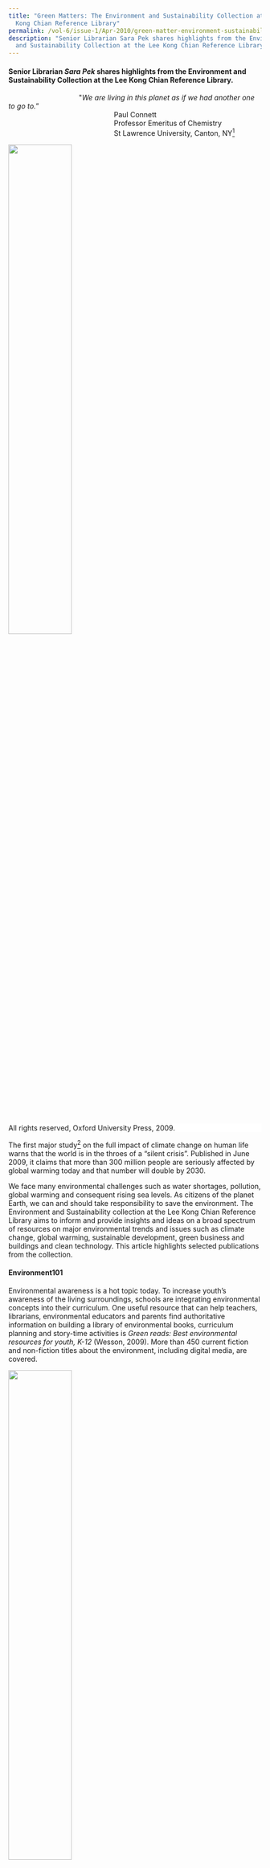 ```yaml
---
title: "Green Matters: The Environment and Sustainability Collection at the Lee
  Kong Chian Reference Library"
permalink: /vol-6/issue-1/Apr-2010/green-matter-environment-sustainability/
description: "Senior Librarian Sara Pek shares highlights from the Environment
  and Sustainability Collection at the Lee Kong Chian Reference Library. "
---
```

#### Senior Librarian _Sara Pek_ shares highlights from the Environment and Sustainability Collection at the Lee Kong Chian Reference Library.

&emsp;&emsp;&emsp;&emsp;&emsp;&emsp;&emsp;&emsp;&emsp;&emsp;"*We are living in this planet as if we had another one to go to.*”<br>&emsp;&emsp;&emsp;&emsp;&emsp;&emsp;&emsp;&emsp;&emsp;&emsp;&emsp;&emsp;&emsp;&emsp;&emsp;Paul Connett<br>&emsp;&emsp;&emsp;&emsp;&emsp;&emsp;&emsp;&emsp;&emsp;&emsp;&emsp;&emsp;&emsp;&emsp;&emsp;Professor Emeritus of Chemistry <br>&emsp;&emsp;&emsp;&emsp;&emsp;&emsp;&emsp;&emsp;&emsp;&emsp;&emsp;&emsp;&emsp;&emsp;&emsp;St Lawrence University, Canton, NY[^1]

<img style="width:50%;" src="/images/Vol%206%20Issue%201/GreenMatters/Oxford%20companion%20to%20global%20change.jpg">
 <div style="background-color: white;">All rights reserved, Oxford University Press, 2009.</div>

The first major study[^2] on the full impact of climate change on human life warns that the world is in the throes of a “silent crisis”. Published in June 2009, it claims that more than 300 million people are seriously affected by global warming today and that number will double by 2030.

We face many environmental challenges such as water shortages, pollution, global warming and consequent rising sea levels. As citizens of the planet Earth, we can and should take responsibility to save the environment. The Environment and Sustainability collection at the Lee Kong Chian Reference Library aims to inform and provide insights and ideas on a broad spectrum of resources on major environmental trends and issues such as climate change, global warming, sustainable development, green business and buildings and clean technology. This article highlights selected publications from the collection.

#### **Environment101**

Environmental awareness is a hot topic today. To increase youth’s awareness of the living surroundings, schools are integrating environmental concepts into their curriculum. One useful resource that can help teachers, librarians, environmental educators and parents find authoritative information on building a library of environmental books, curriculum planning and story-time activities is *Green reads: Best environmental resources for youth, K-12* (Wesson, 2009). More than 450 current fiction and non-fiction titles about the environment, including digital media, are covered. 

<img style="width:50%;" src="/images/Vol%206%20Issue%201/GreenMatters/Green%20Reads.jpg">
 <div style="background-color: white;">All rights reserved, Libraries Unlimited/ABC-CLIO, 2009.</div>

Students and professionals seeking to understand the environmental sciences can refer to a range of references on the topics. *The Oxford companion to global change* (Goudie & Cuff, 2009) is a well-balanced coverage of the Earth systems and human factors. It examines key environmental events, trends and issues related to global change. The 2007 *report of the Intergovernmental Panel on Climate Change (IPCC)*, which assesses the scientific, technical, environmental, economic and social aspects of climate change, is discussed.

Numerous heroes of the environment have cared intensely about the environment. Works on these prominent environmental leaders and visionaries, activists, scientists, innovators and entrepreneurs such as Rachel Carson, Aldo Leopold, Jane Goodall, John Muir, David Attenborough, Al Gore, Tim Flannery, Lester Brown and Henry David Thoreau can be found in the library.

One book that many considered as the most important environmental book of the 20th century is Rachel Carson’s *Silent spring* (Carson, 1962, 1994 reprint). Carson alerts readers on the widespread use of chemical pesticides destroying wildlife and posing serious threat to public health. The brave woman faced condemnation and strikes by the chemical industry to ban the book. In the end, she succeeded in creating public awareness of the environment, which led to changes in government policy and inspired the modern ecological movement.

<img style="width:50%;" src="/images/Vol%206%20Issue%201/GreenMatters/Silent%20Spring.jpg">
 <div style="background-color: white;">All rights reserved, Houghton Mifflin, 1994.</div>

Earth Day is celebrated every year. It is a special day to appreciate the planet Earth and be environmentally conscious. The first Earth Day in 1970 was often thought as one of the factors leading to the field of environmental ethics. A good introduction to this increasingly urgent topic is *Environmental ethics: An anthology* (Rolston & Light, 2003). This text is compilation of classical and contemporary essays on key environmental debates and issues.

Cities throughout the world face the common challenge to balance sustainability, economic progress and good governance. There are many discussions addressing the subject of environmentally sustainable development such as: *Resilient cities: Responding to peak oil and climate change* (Newman, Beatley & Boyer, 2009) and *World cities: Achieving liveability and vibrancy* (Ooi & Yuen, 2010).

The largest and most discussed report in recent years is *Stern Review on the Economics of Climate Change* (Stern, 2007). This 700-page report is a comprehensive analysis of the economic aspects of environmental issues. Compiled by an economist, the review gives an optimistic assessment for the future but warns that the world must act now on climate change to avoid devastating economic consequences.

A deluge of eco-literature has been coming to the library shelves. Some books carry weight for the specific message they convey. Others stand out for the clarity they bring to environmental and climate issue such as global warming, carbon footprints and greenhouse emissions. Many popular works have become instant classics.

Some of these green books include: *Our choice: A plan to solve the climate crisis* (Gore, 2009), *Hot, flat, and crowded: Why we need a green revolution – and how it can renew America* (Friedman, 2008), *Earth in mind: On education, environment, and the human* (Orr, 2004) and *Eco barons: The dreamers, schemers, and millionaires who are saving our planet* (Humes, 2009).

<img style="width:50%;" src="/images/Vol%206%20Issue%201/GreenMatters/Hot,%20Flat%20and%20Crowded.jpg">
 <div style="background-color: white;">All rights reserved, Farrar, Straus & Giroux, c2008.</div>


#### **Global Race for Clean Resources**

 &emsp;&emsp;&emsp;*“Because our economic future depends on our leadership<br>&emsp;&emsp;&emsp;in the industries of the future, we are investing in basic applied <br>&emsp;&emsp;&emsp;research... We know the nation that leads in clean energy<br>&emsp;&emsp;&emsp;will be the nation that leads the world.”*<br>&emsp;&emsp;&emsp;*United States President Barack Obama’s speech[^3] on the economy<br>&emsp;&emsp;&emsp;and job creation ideas on 8 December 2009.*

The benefits of producing clean and sustainable power from renewable energy sources have received growing attention worldwide, including in Singapore. The International Energy Agency (IEA) reports[^4] that nations must invest US$37 trillion in energy technologies by 2030 to avoid climate catastrophe and meet energy needs. Asia’s rising “clean technology tigers”[^5] – China, Japan and South Korea – are poised to win the clean energy race with their hefty investment in clean energy infrastructure and technology.

Since identifying clean technology as a strategic part of a sustainable economy, the Singapore government has committed $700 million[^6] for R&D and manpower training to grow the sector. Clean technology or “clean-tech” is applied in a broad range of industries, including energy, water, manufacturing, advanced materials and transportation. Examples of clean-tech are solar and wind energy, water filtration and electric vehicles.

To support the information needs of this rapidly emerging field, the library has built a collection of key publications on market trends, investment, technological and economic aspects of renewable energy. Recent titles include: *Global energy transformation: Four necessary steps to make clean energy the next success story* (Larson, 2009), *Clean money: Picking winners in the green tech boom* (Rubino, 2009) and *The clean tech revolution: Discover the top trends, technologies, and companies to watch* (Pernick & Wilder, 2008).

<img style="width:80%;" src="/images/Vol%206%20Issue%201/GreenMatters/Presentation1.jpg">
 <div style="background-color: white;">(Left) All rights reserved. John Wiley & Sons, 2009. <br>  (Right) All rights reserved, Collins Business, 2008.</div>

The push for environmental and water technologies (EWT) industry has also thrown up new and exciting challenges for those in the engineering fields. Job seekers and practicing engineers looking to strengthen their career prospects can refer to titles like *Alternative energy systems and application* (Hodge, 2010) and *Energy systems engineering: Evaluation and implementation* (Vanek & Albright, 2008), *The Yaws handbook of properties for environmental and green engineering* (Yaws, 2008) and *Handbook of environmental engineering calculations* (Lee & Lin, 2007).

Online databases,[^7] such as IEEE/IET electronic library, SpringerLink, Nature.com and Proquest Science offer, premium content from international journals and reports. Library users can access these resources at the library or at home. Some of the periodicals available are *Energy Design Update*, *Energy Compass*, *Energy Engineering*, *Energy Intelligence*, *The Energy Journal*, *The Journal of Energy Markets*, *Water & Wastewater International, Water Environment Research and Journal of Water Resource and Protection*.

#### **Going Green**
Green is now mainstream. A National Geographic survey, Greendex[^8] shows that consumers are buying more green products even during the economic crisis of 2008. Companies are introducing new greener products. Books on green marketing and green business like *The truth about green business* (Friend & Kordesch & Privitt, 2009), *Harvard Business Review on green business strategy* (Harvard business review, 2007) and *Strategies for the green economy: Opportunities and challenges in the new world of business* (Makower & Pike, 2009) are relevant to this segment of readers.

However, media experts[^9] warn that marketing strategies dubbed “greenwashing” could be leading the eco-conscious astray as more companies are making false or misleading green marketing claim.

With pressing interest in green economy, organisations are adapting to new environmental policy and regulations. Others are developing strategies for sustainable business or “green” their operation. Policy makers and business stakeholders wondering how policy decisions come about can be better informed from books such as *Environmental policy analysis and practice* (Greenberg, 2007). The author explains clearly how all policy considerations are broken down and tools that are widely used in policy analysis.

The Singapore government has been a key driver for environmental change since independence. After 40 years of dedicated green and clean programmes, the country has won numerous international accolades. Readers interested to trace the remarkable transformation of Singapore can refer to books about Singapore’s experience with environmental management and pollution control.

Energy-efficient buildings are universally recognised to reduce greenhouse gas emission. A Singapore Green Building Council (SGBC) was set up to drive the green-buildings movement in Singapore.[^10] The Building and Construction Authority (BCA) has announced ambitious efforts to have 80% of Singapore‘s buildings attain minimum green-certified standards by 2030. The “green collar” sector is expected to grow by leaps and bounds. There will be strong demand for manpower in the development, design, construction, operation and maintenance of green buildings.

Environmental planners, consultants and plant operators looking for references on energy efficient buildings, green architecture and ecocity will find many new titles on the topics, for example, *The green building bottom line: The real cost of sustainable building* (Melaver & Mueller, 2009), *Ecomasterplanning* (Yeang, 2009) and *Green architecture now!* (Jodidio, 2009).

<img style="width:50%;" src="/images/Vol%206%20Issue%201/GreenMatters/Green%20Building%20Bottomline.jpg">
<div style="background-color: white;">All rights reserved, John Wiley & Sons, c2010.</div>

Green vehicles will soon hit the roads in Singapore. A multi-agency taskforce led by the Energy Market Authority (EMA) and Land Transport Authority (LTA) has embarked on national electric vehicles (EVs) test-bedding programme.[^11] It will allow testing of different EV prototypes and charging technologies and research into vehicle-to-grid (V2G) power. Anyone interested to know the technology and issues behind EV can refer to books such as *Future cars: Bio fuel, hybrid, electric, hydrogen, fuel economy in all sizes and shapes* (Bethscheider-Kieser, 2008) and *Plug-in electric vehicles: What role for Washington?* (Sandalow, 2009).

#### **Conclusion**

It is currently believed that science and technology can provide effective solutions to most environmental problems. However, efforts to conserve natural resources and preserve the wilderness and even local culture should not be overlooked to ensure a healthy environment for all living beings on Earth. To quote a recent ad from The Singapore Environmental Council (SEC), “It starts with their lives. It ends with yours.” Humans and animals are all affected by global warming. Go, read green and live green.

<br>
<div style="background-color: white;">
<br/>
<img src="/images/Authors/Sara%20Pek.jpg" style="width: 100px; height: 100px;"/>
<center><b>Sara Pek</b><br>Senior Librarian<br>Lee Kong Chian Reference Library<br>National Library </center></div>

#### **REFERENCES**

 
Bethscheider-Kieser, U. (2008). _[Future cars: Bio fuel, hybrid, electric, hydrogen, fuel economy in all sizes and shapes](https://eservice.nlb.gov.sg/item_holding.aspx?bid=13149411)_. Ludwigsburg: Avedition. Call no.: R 629.229 BET

Carson, R. (1994). _Silent spring_. Boston: Houghton Mifflin.

Friedman, T. L. (2008). _[Hot, flat, and crowded: Why we need a green revolution – and how it can renew America](https://eservice.nlb.gov.sg/item_holding.aspx?bid=13092394)_. New York: Farrar, Straus and Giroux. Call no.: R 363.705250973 FRI

Friend, G., Kordesch, N. & Privitt, B. (2009). _[The truth about green business](https://eservice.nlb.gov.sg/item_holding.aspx?bid=13182253)_. Upper Saddle River, N.J.: FT Press. Call no.: RBUS 658.4083 FRI

Gore, A. (2009). _[Our choice: A plan to solve the climate crisis](https://eservice.nlb.gov.sg/item_holding.aspx?bid=13312231)_. London: Bloomsbury. Call no.: R 363.73874 GOR

Goudie, A. & Cuff, D. J. (Eds.). (2009). _[The Oxford companion to global change](https://eservice.nlb.gov.sg/item_holding.aspx?bid=13162554)_. New York: Oxford University Press. Call no.: R 363.7 OXF

Greenberg, M. R. (2007). _[Environmental policy analysis and practice](https://eservice.nlb.gov.sg/item_holding.aspx?bid=13005109)_. New Brunswick, N.J.: Rutgers University Press. Call no.: R 363.700973 GRE

_[Harvard business review on green business strategy](https://eservice.nlb.gov.sg/item_holding.aspx?bid=12944604)_. (2007). Boston, Mass.: Harvard Business School Pub. Call no.: RBUS 658.4083 HAR

Hodge, B. K. (2010). _[Alternative energy systems and applications](https://eservice.nlb.gov.sg/item_holding.aspx?bid=13167932)_. Hoboken, NJ: John Wiley & Sons. Call no.: R 621.042 HOD

Humes, E. (2009). _[Eco barons: The dreamers, schemers, and millionaires who are saving our planet](https://eservice.nlb.gov.sg/item_holding.aspx?bid=13173948)_. New York: Ecco. Call no.: R 363.70092273 HUM

Jodidio, P. (2009). _[Grüne Architektur heute! = L’architecture verte d’aujourd’hui!](https://eservice.nlb.gov.sg/item_holding.aspx?bid=13220846)_ \[Green architecture now!\]. Cologne: \[Germany\]: Taschen. Call no.: RART 720.47 JOD

Larsson, M. (2009). _[Global energy transformation: Four necessary steps to make clean energy the next success story](https://eservice.nlb.gov.sg/item_holding.aspx?bid=13229157)_. New York: Palgrave Macmillan. Call no.: R 333.79 LAR

Lee, C. C. & Lin, S. (Eds.) (2007). _[Handbook of environmental engineering calculations](https://eservice.nlb.gov.sg/item_holding.aspx?bid=12909666)_. New York: McGraw Hill. Call no.: R 628 HAN

Makower, J. & Pike, C. (2009). _[Strategies for the green economy: Opportunities and challenges in the new world of business](https://eservice.nlb.gov.sg/item_holding.aspx?bid=13056642)_. New York: McGraw-Hill. Call no.: RBUS 658.4083 MAK

Melaver, M. & Mueller, P. (Eds.) (2009). _[The green building bottom line: The real cost of sustainable building](https://eservice.nlb.gov.sg/item_holding.aspx?bid=13112840)_. New York: McGraw-Hill. Call no.: R 690.8047 GRE

Newman, P., Beatley, T. & Boyer, H. (2009). _[Resilient cities: Responding to peak oil and climate change](https://eservice.nlb.gov.sg/item_holding.aspx?bid=13101977)_. Washington, D.C.: Island Press. Call no.: R 307.76 NEW

Ooi, G. L. & Yuen, B. (Eds.) (2010). _[World cities: Achieving liveability and vibrancy](https://eservice.nlb.gov.sg/item_holding.aspx?bid=13219134)_. Singapore: World Scientific. Call no.: RSING 338.927 WOR

Orr, D. W. (2004). _[Earth in mind: On education, environment, and the human prospect](https://eservice.nlb.gov.sg/item_holding.aspx?bid=12444585)_. Washington, D.C.: Island Press. Call no.: R 363.70071 ORR

Pernick, R. & Wilder, C. (2008). _[The clean tech revolution: Discover the top trends, technologies, and companies to watch](https://eservice.nlb.gov.sg/item_holding.aspx?bid=13071606)_. New York: Collins Business. Call no.: R 333.794 PER

Rolston, H. & Light, A. (2003). _[Environmental ethics: An anthology](https://eservice.nlb.gov.sg/item_holding.aspx?bid=11541830)_. Oxford: Blackwell. Call no.: R 179.1 ENV

Rubino, J. A. (2009). _[Clean money: Picking winners in the green-tech boom](https://eservice.nlb.gov.sg/item_holding.aspx?bid=13053340)_. Hoboken, N.J.: John Wiley & Sons. Call no.: RBUS 332.6 RUB

Sandalow, D. B. (Ed). (2009). _[Plug-in electric vehicles: What role for Washington?](https://eservice.nlb.gov.sg/item_holding.aspx?bid=13178919)_ Washington, D.C.: Brookings Institution Press. Call no.: R 388.32 PLU

Stern, N. H. (2007). _[The economics of climate change: The Stern Review](https://eservice.nlb.gov.sg/item_holding.aspx?bid=12845998)_. Cambridge, UK: Cambridge University Press. Call no.: R 363.73874 GRE

Vanek, F. M. & Albright, L. D. (2008). _[Energy systems engineering: Evaluation and implementation](https://eservice.nlb.gov.sg/item_holding.aspx?bid=13133245)_. New York: McGraw-Hill. Call no.: R 621.4 VAN

Wesson, L. P. (2009). _Green reads: Best environmental resources for youth, K-12_. Santa Barbara, Calif.: Libraries Unlimited/ABC-CLIO.

Yaws, C. L. (2008). _[The Yaws handbook of properties for environmental and green engineering](https://eservice.nlb.gov.sg/item_holding.aspx?bid=13100386)_. Houston, Tex.: Gulf Pub. Co. Call no.: R 660 YAW

Yeang, K. (2009). _[Ecomasterplanning](https://eservice.nlb.gov.sg/item_holding.aspx?bid=13188044)_. Hoboken, N.J.: Chichester. Call no.: RSEA 720.47 YEA

#### **NOTES**

[^1]: Commissioners face waste disposal crisis. (2007, August 30). _The Frederick News Post Online_.

[^2]: Global Humanitarian Forum. (2009). _Human impact report: Climate change - The anatomy of a silent crisis_. Retrieved January, 18, 2010 from https://gsdrc.org/document-library/human-impact-report-climate-change-the-anatomy-of-a-silent-crisis/#:~:text=This%20report%20documents%20the%20devastation,people%20are%20at%20extreme%20risk.

[^3]: Obama, B. (2009, December 8). Remarks by the President on job creation and economic growth. The White House. The Brookings Institution, Washington, D.C. Retrieved January 18, 2010 from https://obamawhitehouse.archives.gov/the-press-office/remarks-president-job-creation-and-economic-growth

[^4]: International Energy Agency. (2009). _World energy outlook 2009_. Paris: Washington, D.C.: Organisation for Economic Co-operation and Development.

[^5]: Breakthrough Institute and the Information Technology and Innovation Foundation. (2009, November). Rising tigers, sleeping giant: Asian nations set to dominate the clean energy race by out-investing the United States. Retrieved January 18, 2010 from https://s3.us-east-2.amazonaws.com/uploads.thebreakthrough.org/legacy/blog/Rising\_Tigers.pdf

[^6]: Chee, K. G. (March 11, 2009). _High hopes for Singapore cleantech_. Retrieved from Cleantech website.

[^7]: National Library Board (2009). _eResources_. Retrieved January 18, 2010 from [http://eresources.nlb.gov.sg/](http://eresources.nlb.gov.sg/)

[^8]: GreenDex: Survey of Sustainable Consumption. (2009). _National Geographic_.

[^9]: France-Presse, A. (December 5, 2009_). Beware the great “greenwashing” con, experts warn_. Retrieved from lifestyle.sg website.

[^10]: Singapore Green Building Council (2009). _A strategic plan_. Retrieved from Singapore Green Building Council website.

[^11]: Energy Market Authority. (2009). _Electric vehicles test bedding_. Retrieved January 18, 2010 from https://www.ema.gov.sg/Electric\_Vehicles\_Test\_Bed.aspx
